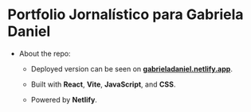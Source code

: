 # Portfolio Jornalístico para Gabriela Daniel

- About the repo:

  - Deployed version can be seen on **[gabrieladaniel.netlify.app](https://gabrieladaniel.netlify.app/)**.

  - Built with **React**, **Vite**, **JavaScript**, and **CSS**.

  - Powered by **Netlify**.
